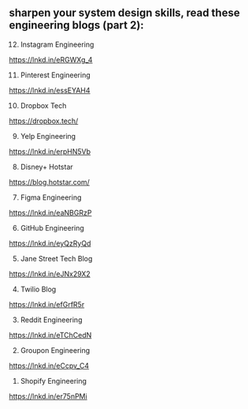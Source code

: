 ## sharpen your system design skills, read these engineering blogs (part 2):

12. Instagram Engineering

https://lnkd.in/eRGWXg_4

11. Pinterest Engineering

https://lnkd.in/essEYAH4

10. Dropbox Tech

https://dropbox.tech/

9. Yelp Engineering

https://lnkd.in/erpHN5Vb

8. Disney+ Hotstar

https://blog.hotstar.com/

7. Figma Engineering

https://lnkd.in/eaNBGRzP

6. GitHub Engineering

https://lnkd.in/eyQzRyQd

5. Jane Street Tech Blog

https://lnkd.in/eJNx29X2

4. Twilio Blog

https://lnkd.in/efGrfR5r

3. Reddit Engineering

https://lnkd.in/eTChCedN

2. Groupon Engineering

https://lnkd.in/eCcpv_C4

1. Shopify Engineering

https://lnkd.in/er75nPMi
